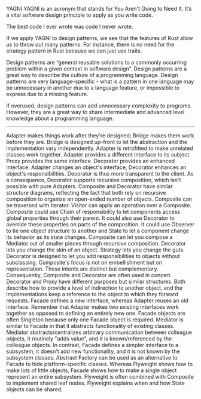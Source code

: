 
YAGNI
YAGNI is an acronym that stands for You Aren't Going to Need It. It’s a vital software design principle to apply as you write code.

The best code I ever wrote was code I never wrote.

If we apply YAGNI to design patterns, we see that the features of Rust allow us to throw out many patterns. For instance, there is no need for the strategy pattern in Rust because we can just use traits.



Design patterns are “general reusable solutions to a commonly occurring problem within a given context in software design”. Design patterns are a great way to describe the culture of a programming language. Design patterns are very language-specific - what is a pattern in one language may be unnecessary in another due to a language feature, or impossible to express due to a missing feature.

If overused, design patterns can add unnecessary complexity to programs. However, they are a great way to share intermediate and advanced level knowledge about a programming language.


-----

Adapter makes things work after they're designed; Bridge makes them work before they are.
Bridge is designed up-front to let the abstraction and the implementation vary independently. Adapter is retrofitted to make unrelated classes work together.
Adapter provides a different interface to its subject. Proxy provides the same interface. Decorator provides an enhanced interface.
Adapter changes an object's interface, Decorator enhances an object's responsibilities. Decorator is thus more transparent to the client. As a consequence, Decorator supports recursive composition, which isn't possible with pure Adapters.
Composite and Decorator have similar structure diagrams, reflecting the fact that both rely on recursive composition to organize an open-ended number of objects.
Composite can be traversed with Iterator. Visitor can apply an operation over a Composite. Composite could use Chain of responsibility to let components access global properties through their parent. It could also use Decorator to override these properties on parts of the composition. It could use Observer to tie one object structure to another and State to let a component change its behavior as its state changes.
Composite can let you compose a Mediator out of smaller pieces through recursive composition.
Decorator lets you change the skin of an object. Strategy lets you change the guts.
Decorator is designed to let you add responsibilities to objects without subclassing. Composite's focus is not on embellishment but on representation. These intents are distinct but complementary. Consequently, Composite and Decorator are often used in concert.
Decorator and Proxy have different purposes but similar structures. Both describe how to provide a level of indirection to another object, and the implementations keep a reference to the object to which they forward requests.
Facade defines a new interface, whereas Adapter reuses an old interface. Remember that Adapter makes two existing interfaces work together as opposed to defining an entirely new one.
Facade objects are often Singleton because only one Facade object is required.
Mediator is similar to Facade in that it abstracts functionality of existing classes. Mediator abstracts/centralizes arbitrary communication between colleague objects, it routinely "adds value", and it is known/referenced by the colleague objects. In contrast, Facade defines a simpler interface to a subsystem, it doesn't add new functionality, and it is not known by the subsystem classes.
Abstract Factory can be used as an alternative to Facade to hide platform-specific classes.
Whereas Flyweight shows how to make lots of little objects, Facade shows how to make a single object represent an entire subsystem.
Flyweight is often combined with Composite to implement shared leaf nodes.
Flyweight explains when and how State objects can be shared.